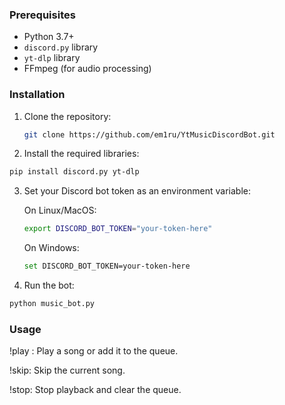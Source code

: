 ### Prerequisites
- Python 3.7+
- `discord.py` library
- `yt-dlp` library
- FFmpeg (for audio processing)

### Installation

1. Clone the repository:
   ```bash
   git clone https://github.com/em1ru/YtMusicDiscordBot.git

2. Install the required libraries:
```bash
pip install discord.py yt-dlp
```
3. Set your Discord bot token as an environment variable:

    On Linux/MacOS:
    ```bash
    export DISCORD_BOT_TOKEN="your-token-here"
    ```
    On Windows:
    ```bash
    set DISCORD_BOT_TOKEN=your-token-here
    ```
4. Run the bot:
```bash
python music_bot.py
```
### Usage

!play <YouTube URL or search query>: Play a song or add it to the queue.

!skip: Skip the current song.

!stop: Stop playback and clear the queue.

